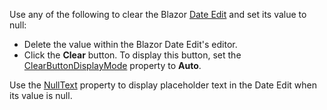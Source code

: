 Use any of the following to clear the Blazor [Date Edit](https://docs.devexpress.com/Blazor/DevExpress.Blazor.DxDateEdit-1) and set its value to null:

*   Delete the value within the Blazor Date Edit's editor.
*   Click the **Clear** button. To display this button, set the [ClearButtonDisplayMode](https://docs.devexpress.com/Blazor/DevExpress.Blazor.Base.DxInputDataEditorBase-1.ClearButtonDisplayMode) property to **Auto**.

Use the [NullText](https://docs.devexpress.com/Blazor/DevExpress.Blazor.Base.DxInputDataEditorBase-1.NullText) property to display placeholder text in the Date Edit when its value is null.
